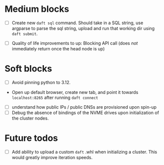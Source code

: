 # Medium blocks

- [ ] Create new `daft sql` command.
  Should take in a SQL string, use argparse to parse the sql string, upload and run that working dir using `daft submit`.

- [ ] Quality of life improvements to up:
  Blocking API call (does *not* immediately return once the head node is up)

# Soft blocks
- [ ] Avoid pinning python to 3.12.
- Open up default browser, create new tab, and point it towards `localhost:8265` after running `daft connect`
- [ ] understand how public IPs / public DNSs are provisioned upon spin-up
- [ ] Debug the absence of bindings of the NVME drives upon initialization of the cluster nodes.

# Future todos

- [ ] Add ability to upload a custom `daft` .whl when initializing a cluster.
  This would greatly improve iteration speeds.
